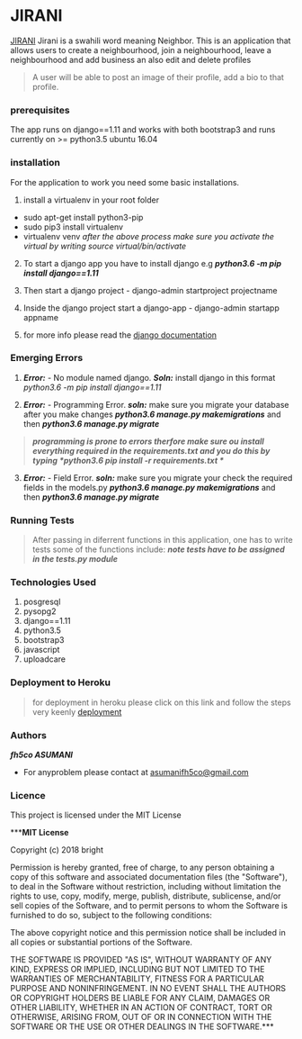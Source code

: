 # __JIRANI__
[JIRANI](www.jirani-hood.com)
Jirani is a swahili word meaning Neighbor.
 This is  an application that allows users to create a neighbourhood, join a neighbourhood, leave a neighbourhood and add business an also edit and delete profiles
> A user will be able to post an image of their profile, add a bio to that profile.


### __prerequisites__
The app runs on django==1.11 and works with both bootstrap3
and runs currently on >= python3.5 ubuntu 16.04

### __installation__
For the application to work you need some basic installations.
1. install a virtualenv in your root folder
  * sudo apt-get install python3-pip
  * sudo pip3 install virtualenv
  * virtualenv venv
  *after the above process make sure you activate the virtual by writing source virtual/bin/activate*

2. To start a django app you have to install django e.g ***python3.6 -m pip install django==1.11***

3. Then start a django project  -  django-admin startproject projectname
4. Inside the django project start a django-app -  django-admin startapp appname
5. for more info please read the [django documentation](https://docs.djangoproject.com/en/2.1/releases/1.11/)

### __Emerging Errors__
1. ***Error:*** - No module named django. ***Soln:*** install django in this format *python3.6 -m pip install django==1.11*

2. ***Error:***  - Programming Error. ***soln:*** make sure you migrate your database after you make changes ***python3.6 manage.py makemigrations*** and then ***python3.6 manage.py migrate***

> ***__programming is prone to errors therfore make sure ou install everything required in the requirements.txt and you do this by typing *python3.6 pip install -r requirements.txt *__***

3.  ***Error:***  - Field Error. ***soln:*** make sure you migrate your check the required fields in the models.py ***python3.6 manage.py makemigrations*** and then ***python3.6 manage.py migrate***


### __Running Tests__
> After passing in diferrent functions in this application, one has to write tests
> some of the functions include:
***note tests have to be assigned in the tests.py module***

### __Technologies Used__
1. posgresql
2. pysopg2
2. django==1.11
3. python3.5
4. bootstrap3
5. javascript
6. uploadcare

### __Deployment to Heroku__
> for deployment in heroku please click on this link and follow the steps very keenly [deployment](https://www.codementor.io/jamesezechukwu/how-to-deploy-django-app-on-heroku-dtsee04d4)


### __Authors__
***fh5co ASUMANI***
* For anyproblem please contact at asumanifh5co@gmail.com


### __Licence__
This project is licensed under the MIT License

***__MIT License__

Copyright (c) 2018 bright

Permission is hereby granted, free of charge, to any person obtaining a copy
of this software and associated documentation files (the "Software"), to deal
in the Software without restriction, including without limitation the rights
to use, copy, modify, merge, publish, distribute, sublicense, and/or sell
copies of the Software, and to permit persons to whom the Software is
furnished to do so, subject to the following conditions:

The above copyright notice and this permission notice shall be included in all
copies or substantial portions of the Software.

THE SOFTWARE IS PROVIDED "AS IS", WITHOUT WARRANTY OF ANY KIND, EXPRESS OR
IMPLIED, INCLUDING BUT NOT LIMITED TO THE WARRANTIES OF MERCHANTABILITY,
FITNESS FOR A PARTICULAR PURPOSE AND NONINFRINGEMENT. IN NO EVENT SHALL THE
AUTHORS OR COPYRIGHT HOLDERS BE LIABLE FOR ANY CLAIM, DAMAGES OR OTHER
LIABILITY, WHETHER IN AN ACTION OF CONTRACT, TORT OR OTHERWISE, ARISING FROM,
OUT OF OR IN CONNECTION WITH THE SOFTWARE OR THE USE OR OTHER DEALINGS IN THE
SOFTWARE.***
